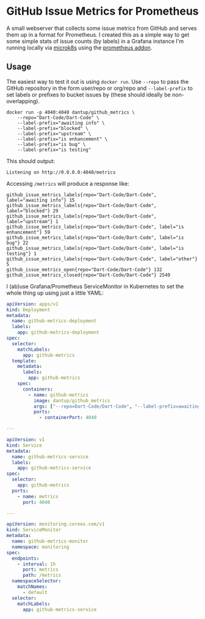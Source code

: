 # GitHub Issue Metrics for Prometheus

A small webserver that collects some issue metrics from GitHub and serves them up in a format for Prometheus. I created this as a simple way to get some simple stats of issue counts (by labels) in a Grafana instance I'm running locally via [microk8s](https://microk8s.io/) using the [prometheus addon](https://microk8s.io/docs/addons#heading--list).

## Usage

The easiest way to test it out is using `docker run`. Use `--repo` to pass the GitHub repository in the form user/repo or org/repo and `--label-prefix` to set labels or prefixes to bucket issues by (these should ideally be non-overlapping).

```
docker run -p 4040:4040 dantup/github_metrics \
    --repo="Dart-Code/Dart-Code" \
    --label-prefix="awaiting info" \
    --label-prefix="blocked" \
    --label-prefix="upstream" \
    --label-prefix="is enhancement" \
    --label-prefix="is bug" \
    --label-prefix="is testing"
```

This should output:

```
Listening on http://0.0.0.0:4040/metrics
```

Accessing `/metrics` will produce a response like:

```
github_issue_metrics_labels{repo="Dart-Code/Dart-Code", label="awaiting info"} 15
github_issue_metrics_labels{repo="Dart-Code/Dart-Code", label="blocked"} 29
github_issue_metrics_labels{repo="Dart-Code/Dart-Code", label="upstream"} 1
github_issue_metrics_labels{repo="Dart-Code/Dart-Code", label="is enhancement"} 59
github_issue_metrics_labels{repo="Dart-Code/Dart-Code", label="is bug"} 22
github_issue_metrics_labels{repo="Dart-Code/Dart-Code", label="is testing"} 1
github_issue_metrics_labels{repo="Dart-Code/Dart-Code", label="other"} 5
github_issue_metrics_open{repo="Dart-Code/Dart-Code"} 132
github_issue_metrics_closed{repo="Dart-Code/Dart-Code"} 2549
```

I (ab)use Grafana/Prometheus ServiceMonitor in Kubernetes to set the whole thing up using just a little YAML:

```yaml
apiVersion: apps/v1
kind: Deployment
metadata:
  name: github-metrics-deployment
  labels:
    app: github-metrics-deployment
spec:
  selector:
    matchLabels:
      app: github-metrics
  template:
    metadata:
      labels:
        app: github-metrics
    spec:
      containers:
        - name: github-metrics
          image: dantup/github_metrics
          args: ["--repo=Dart-Code/Dart-Code", "--label-prefix=awaiting info", "--label-prefix=blocked", "--label-prefix=upstream", "--label-prefix=is enhancement", "--label-prefix=is bug", "--label-prefix=is testing"]
          ports:
            - containerPort: 4040

---

apiVersion: v1
kind: Service
metadata:
  name: github-metrics-service
  labels:
    app: github-metrics-service
spec:
  selector:
    app: github-metrics
  ports:
    - name: metrics
      port: 4040

---

apiVersion: monitoring.coreos.com/v1
kind: ServiceMonitor
metadata:
  name: github-metrics-monitor
  namespace: monitoring
spec:
  endpoints:
    - interval: 1h
      port: metrics
      path: /metrics
  namespaceSelector:
    matchNames:
      - default
  selector:
    matchLabels:
      app: github-metrics-service
```
